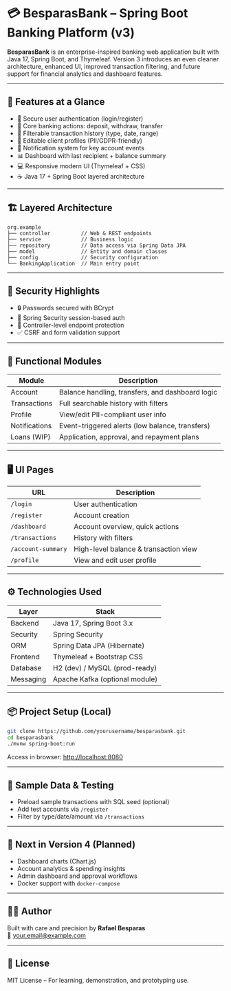 # 💳 BesparasBank – Spring Boot Banking Platform (v3)

**BesparasBank** is an enterprise-inspired banking web application built with Java 17, Spring Boot, and Thymeleaf. Version 3 introduces an even cleaner architecture, enhanced UI, improved transaction filtering, and future support for financial analytics and dashboard features.

---

## 🚀 Features at a Glance

- 🔐 Secure user authentication (login/register)
- 🏦 Core banking actions: deposit, withdraw, transfer
- 📜 Filterable transaction history (type, date, range)
- 👤 Editable client profiles (PII/GDPR-friendly)
- 🔔 Notification system for key account events
- 📊 Dashboard with last recipient + balance summary
- 💻 Responsive modern UI (Thymeleaf + CSS)
- ☕ Java 17 + Spring Boot layered architecture

---

## 🏗️ Layered Architecture

```
org.example
├── controller          // Web & REST endpoints
├── service             // Business logic
├── repository          // Data access via Spring Data JPA
├── model               // Entity and domain classes
├── config              // Security configuration
└── BankingApplication  // Main entry point
```

---

## 🔑 Security Highlights

- 🔒 Passwords secured with BCrypt
- 🧩 Spring Security session-based auth
- 🔐 Controller-level endpoint protection
- ✅ CSRF and form validation support

---

## 💼 Functional Modules

| Module         | Description                                       |
|----------------|---------------------------------------------------|
| Account        | Balance handling, transfers, and dashboard logic  |
| Transactions   | Full searchable history with filters              |
| Profile        | View/edit PII-compliant user info                 |
| Notifications  | Event-triggered alerts (low balance, transfers)   |
| Loans (WIP)    | Application, approval, and repayment plans        |

---

## 🖥️ UI Pages

| URL               | Description                            |
|-------------------|----------------------------------------|
| `/login`          | User authentication                    |
| `/register`       | Account creation                       |
| `/dashboard`      | Account overview, quick actions        |
| `/transactions`   | History with filters                   |
| `/account-summary`| High-level balance & transaction view  |
| `/profile`        | View and edit user profile             |

---

## ⚙️ Technologies Used

| Layer     | Stack                             |
|-----------|-----------------------------------|
| Backend   | Java 17, Spring Boot 3.x          |
| Security  | Spring Security                   |
| ORM       | Spring Data JPA (Hibernate)       |
| Frontend  | Thymeleaf + Bootstrap CSS         |
| Database  | H2 (dev) / MySQL (prod-ready)     |
| Messaging | Apache Kafka (optional module)    |

---

## 📦 Project Setup (Local)

```bash
git clone https://github.com/yourusername/besparasbank.git
cd besparasbank
./mvnw spring-boot:run
```

Access in browser: [http://localhost:8080](http://localhost:8080)

---

## 📁 Sample Data & Testing

- Preload sample transactions with SQL seed (optional)
- Add test accounts via `/register`
- Filter by type/date/amount via `/transactions`

---

## 🧠 Next in Version 4 (Planned)

- Dashboard charts (Chart.js)
- Account analytics & spending insights
- Admin dashboard and approval workflows
- Docker support with `docker-compose`

---

## 👨‍💻 Author

Built with care and precision by **Rafael Besparas**  
📧 [your.email@example.com](mailto:your.email@example.com)

---

## 📄 License

MIT License – For learning, demonstration, and prototyping use.
